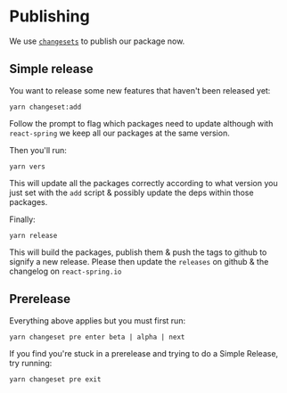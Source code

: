 # Publishing

We use [`changesets`](https://github.com/atlassian/changesets) to publish our package now.

## Simple release

You want to release some new features that haven't been released yet:

```shell
yarn changeset:add
```

Follow the prompt to flag which packages need to update although with `react-spring` we keep all our packages at the same version.

Then you'll run:

```shell
yarn vers
```

This will update all the packages correctly according to what version you just set with the `add` script & possibly update the deps within those packages.

Finally:

```shell
yarn release
```

This will build the packages, publish them & push the tags to github to signify a new release. Please then update the `releases` on github & the changelog on `react-spring.io`

## Prerelease

Everything above applies but you must first run:

```shell
yarn changeset pre enter beta | alpha | next
```

If you find you're stuck in a prerelease and trying to do a Simple Release, try running:

```shell
yarn changeset pre exit
```

